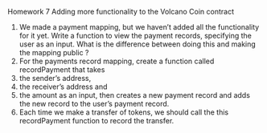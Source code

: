 Homework 7
Adding more functionality to the Volcano Coin contract
1. We made a payment mapping, but we haven’t added all the functionality for it yet.
Write a function to view the payment records, specifying the user as an input.
What is the difference between doing this and making the mapping public ?
2. For the payments record mapping, create a function called recordPayment that
takes
1. the sender’s address,
2. the receiver’s address and
3. the amount
as an input, then creates a new payment record and adds the new record to the
user’s payment record.
3. Each time we make a transfer of tokens, we should call the this recordPayment
function to record the transfer.
